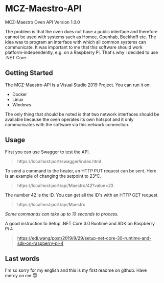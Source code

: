# MCZ-Maestro-API
MCZ-Maestro Oven API
Version 1.0.0

The problem is that the oven does not have a public interface and therefore cannot be used with systems such as Homee, Openhab, Beckhoff etc.
The idea was to program an interface with which all common systems can communicate. It was important to me that this software should work platform-independently, e.g. on a Raspberry Pi. That's why I decided to use .NET Core.

## Getting Started

The MCZ-Maestro-API is a Visual Studio 2019 Project.
You can run it on:

  - Docker
  - Linux
  - Windows
  
The only thing that should be noted is that two network interfaces should be available because the oven operates its own hotspot and it only communicates with the software via this network connection.
  
## Usage

First you can use Swagger to test the API. 
> https://localhost:port/swagger/index.html

To send a command to the heater, an HTTP PUT request can be sent. Here is an example of changing the setpoint to 23°C. 
> https://localhost:port/api/Maestro/42?value=23

The number 42 is the ID. You can get all the ID's with an HTTP GET request.
> https://localhost:port/api/Maestro

*Some commands can take up to 10 seconds to process.*

A good instruction to Setup .NET Core 3.0 Runtime and SDK on Raspberry Pi 4

> https://edi.wang/post/2019/9/29/setup-net-core-30-runtime-and-sdk-on-raspberry-pi-4


## Last words
I'm so sorry for my english and this is my first readme on github. Have mercy on me :innocent:
